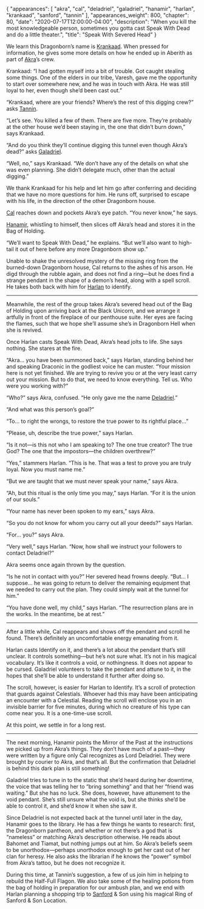 {
    "appearances": [
        "akra",
        "cal",
        "deladriel",
        "galadriel",
        "hanamir",
        "harlan",
        "krankaad",
        "sanford",
        "tannin"
    ],
    "appearances_weight": 800,
    "chapter": 80,
    "date": "2020-07-17T12:00:00-04:00",
    "description": "When you kill the most knowledgeable person, sometimes you gotta cast Speak With Dead and do a little theater.",
    "title": "Speak With Severed Head"
}


We learn this Dragonborn’s name is [Krankaad](/characters/krankaad/). When pressed for information, he gives some more details on how he ended up in Aberith as part of [Akra](/characters/akra/)’s crew. 

Krankaad: “I had gotten myself into a bit of trouble. Got caught stealing some things. One of the elders in our tribe, Varesh, gave me the opportunity to start over somewhere new, and he was in touch with Akra. He was still loyal to her, even though she’d been cast out.”

“Krankaad, where are your friends? Where’s the rest of this digging crew?” asks [Tannin](/characters/tannin/).

“Let’s see. You killed a few of them. There are five more. They’re probably at the other house we’d been staying in, the one that didn’t burn down,” says Krankaad.

“And do you think they’ll continue digging this tunnel even though Akra’s dead?” asks [Galadriel](/characters/galadriel/).

“Well, no,” says Krankaad. “We don’t have any of the details on what she was even planning. She didn’t delegate much, other than the actual digging.”

We thank Krankaad for his help and let him go after conferring and deciding that we have no more questions for him. He runs off, surprised to escape with his life, in the direction of the other Dragonborn house.

[Cal](/characters/cal/) reaches down and pockets Akra’s eye patch. “You never know,” he says.

[Hanamir](/characters/hanamir/), whistling to himself, then slices off Akra’s head and stores it in the Bag of Holding. 

“We’ll want to Speak With Dead,” he explains. “But we’ll also want to high-tail it out of here before any more Dragonborn show up.”

Unable to shake the unresolved mystery of the missing ring from the burned-down Dragonborn house, Cal returns to the ashes of his arson. He digd through the rubble again, and does not find a ring—but he does find a strange pendant in the shape of a demon’s head, along with a spell scroll. He takes both back with him for [Harlan](/characters/harlan/) to identify.

---

Meanwhile, the rest of the group takes Akra’s severed head out of the Bag of Holding upon arriving back at the Black Unicorn, and we arrange it artfully in front of the fireplace of our penthouse suite. Her eyes are facing the flames, such that we hope she’ll assume she’s in Dragonborn Hell when she is revived.

Once Harlan casts Speak With Dead, Akra’s head jolts to life. She says nothing. She stares at the fire.

“Akra… you have been summoned back,” says Harlan, standing behind her and speaking Draconic in the godliest voice he can muster. “Your mission here is not yet finished. We are trying to revive you or at the very least carry out your mission. But to do that, we need to know everything. Tell us. Who were you working with?”

“Who?” says Akra, confused. “He only gave me the name [Deladriel](/characters/deladriel/).”

“And what was this person’s goal?”

“To… to right the wrongs, to restore the true power to its rightful place…”

“Please, uh, describe the true power,” says Harlan.

“Is it not—is this not who I am speaking to? The one true creator? The true God? The one that the impostors—the children overthrew?”

“Yes,” stammers Harlan. “This is he. That was a test to prove you are truly loyal. Now you must name me.”

“But we are taught that we must never speak your name,” says Akra.

“Ah, but this ritual is the only time you may,” says Harlan. “For it is the union of our souls.”

“Your name has never been spoken to my ears,” says Akra.

“So you do not know for whom you carry out all your deeds?” says Harlan.

“For… you?” says Akra.

“Very well,” says Harlan. “Now, how shall we instruct your followers to contact Deladriel?”

Akra seems once again thrown by the question.

“Is he not in contact with you?” Her severed head frowns deeply. “But… I suppose… he was going to return to deliver the remaining equipment that we needed to carry out the plan. They could simply wait at the tunnel for him.”

“You have done well, my child,” says Harlan. “The resurrection plans are in the works. In the meantime, be at rest.”

---

After a little while, Cal reappears and shows off the pendant and scroll he found. There’s definitely an uncomfortable energy emanating from it.

Harlan casts Identify on it, and there’s a lot about the pendant that’s still unclear. It controls something—but he’s not sure what. It’s not in his magical vocabulary. It’s like it controls a void, or nothingness. It does not appear to be cursed. Galadriel volunteers to take the pendant and attune to it, in the hopes that she’ll be able to understand it further after doing so.

The scroll, however, is easier for Harlan to Identify. It’s a scroll of protection that guards against Celestials. Whoever had this may have been anticipating an encounter with a Celestial. Reading the scroll will enclose you in an invisible barrier for five minutes, during which no creature of his type can come near you. It is a one-time-use scroll.

At this point, we settle in for a long rest.

---

The next morning, Hanamir points the Mirror of the Past at the instructions we picked up from Akra’s things. They don’t have much of a past—they were written by a figure only Cal recognizes as Lord Deladriel. They were brought by courier to Akra, and that’s all. But the confirmation that Deladriel is behind this dark plan is still something!

Galadriel tries to tune in to the static that she’d heard during her downtime, the voice that was telling her to “bring something” and that her “friend was waiting.” But she has no luck. She does, however, have attunement to the void pendant. She’s still unsure what the void is, but she thinks she’d be able to control it, and she’d know it when she saw it.

Since Deladriel is not expected back at the tunnel until later in the day, Hanamir goes to the library. He has a few things he wants to research: first, the Dragonborn pantheon, and whether or not there’s a god that is “nameless” or matching Akra’s description otherwise. He reads about Bahomet and Tiamat, but nothing jumps out at him. So Akra’s beliefs seem to be unorthodox—perhaps unorthodox enough to get her cast out of her clan for heresy. He also asks the librarian if he knows the “power” symbol from Akra’s tattoo, but he does not recognize it.

During this time, at Tannin’s suggestion, a few of us join him in helping to rebuild the Half-Full Flagon. We also take some of the healing potions from the bag of holding in preparation for our ambush plan, and we end with Harlan planning a shopping trip to [Sanford](/characters/sanford/) & Son using his magical Ring of Sanford & Son Location.
